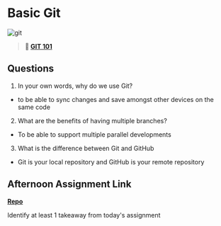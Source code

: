 # Basic Git

![git](https://git-scm.com/images/branching-illustration@2x.png)

> **📖 [GIT 101](https://codeworksacademy.com/fs-student-guide/resources/wk1/01-GIT)**

## Questions

1. In your own words, why do we use Git?

- to be able to sync changes and save amongst other devices on the same code

2. What are the benefits of having multiple branches?

- To be able to support multiple parallel developments

3. What is the difference between Git and GitHub

- Git is your local repository and GitHub is your remote repository

## Afternoon Assignment Link

**[Repo](https://github.com/Enderdr4gon74/<ASSIGNMENT_REPO>)**

Identify at least 1 takeaway from today's assignment
